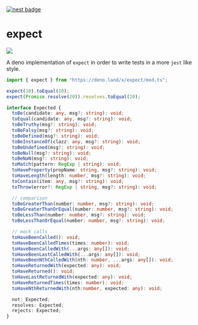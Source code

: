 [![nest badge](https://nest.land/badge.svg)](https://nest.land/package/expect)

# expect

[![][ghw badge]][ghw link]

A deno implementation of `expect` in order to write tests in a more `jest` like style.

```typescript
import { expect } from "https://deno.land/x/expect/mod.ts";

expect(10).toEqual(10);
expect(Promise.resolve(20)).resolves.toEqual(20);
```

```typescript
interface Expected {
  toBe(candidate: any, msg?: string): void;
  toEqual(candidate: any, msg?: string): void;
  toBeTruthy(msg?: string): void;
  toBeFalsy(msg?: string): void;
  toBeDefined(msg?: string): void;
  toBeInstanceOf(clazz: any, msg?: string): void;
  toBeUndefined(msg?: string): void;
  toBeNull(msg?: string): void;
  toBeNaN(msg?: string): void;
  toMatch(pattern: RegExp | string): void;
  toHaveProperty(propName: string, msg?: string): void;
  toHaveLength(length: number, msg?: string): void;
  toContain(item: any, msg?: string): void;
  toThrow(error?: RegExp | string, msg?: string): void;

  // comparison
  toBeGreaterThan(number: number, msg?: string): void;
  toBeGreaterThanOrEqual(number: number, msg?: string): void;
  toBeLessThan(number: number, msg?: string): void;
  toBeLessThanOrEqual(number: number, msg?: string): void;

  // mock calls
  toHaveBeenCalled(): void;
  toHaveBeenCalledTimes(times: number): void;
  toHaveBeenCalledWith(...args: any[]): void;
  toHaveBeenLastCalledWith(...args: any[]): void;
  toHaveBeenNthCalledWith(nth: number, ...args: any[]): void;
  toHaveReturnedWith(expected: any): void;
  toHaveReturned(): void;
  toHaveLastReturnedWith(expected: any): void;
  toHaveReturnedTimes(times: number): void;
  toHaveNthReturnedWith(nth:number, expected: any): void;

  not: Expected;
  resolves: Expected;
  rejects: Expected;
}
```

[ghw badge]: https://img.shields.io/github/workflow/status/allain/expect/ci
[ghw link]: https://github.com/allain/expect/actions?query=workflow%3Aci

